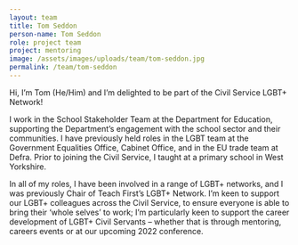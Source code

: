 ```yaml
---
layout: team
title: Tom Seddon
person-name: Tom Seddon
role: project team
project: mentoring
image: /assets/images/uploads/team/tom-seddon.jpg
permalink: /team/tom-seddon
---
```

Hi, I’m Tom (He/Him) and I’m delighted to be part of the Civil Service LGBT+ Network!

I work in the School Stakeholder Team at the Department for Education, supporting the Department’s engagement with the school sector and their communities. I have previously held roles in the LGBT team at the Government Equalities Office, Cabinet Office, and in the EU trade team at Defra. Prior to joining the Civil Service, I taught at a primary school in West Yorkshire.

In all of my roles, I have been involved in a range of LGBT+ networks, and I was previously Chair of Teach First’s LGBT+ Network. I’m keen to support our LGBT+ colleagues across the Civil Service, to ensure everyone is able to bring their ‘whole selves’ to work; I’m particularly keen to support the career development of LGBT+ Civil Servants – whether that is through mentoring, careers events or at our upcoming 2022 conference.